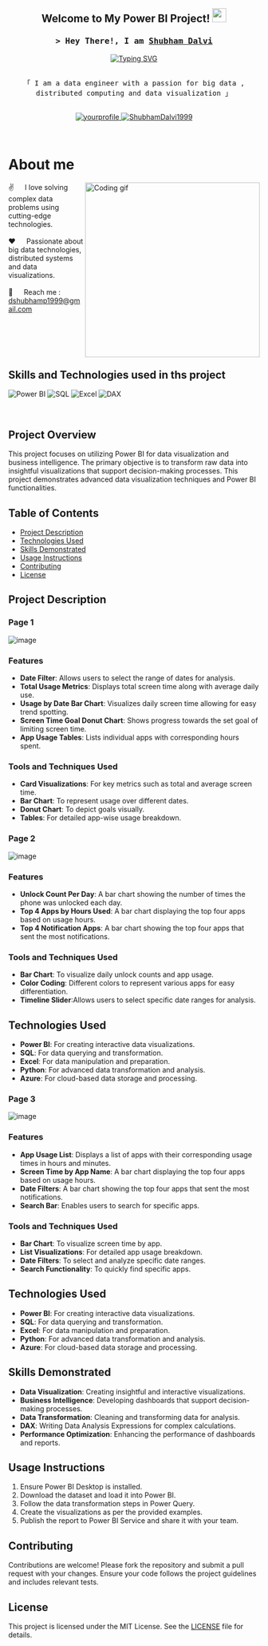 <h2 align="center">
  Welcome to My Power BI Project!
  <img src="https://media.giphy.com/media/hvRJCLFzcasrR4ia7z/giphy.gif" width="28">
</h2>

<!-- Intro  -->
<h3 align="center">
        <samp>&gt; Hey There!, I am
                <b><a target="_blank" href="https://yourwebsite.com">Shubham Dalvi</a></b>
        </samp>
</h3>

<div align="center">
<a href="https://git.io/typing-svg"><img src="https://readme-typing-svg.herokuapp.com?font=Fira+Code&pause=1000&random=false&width=435&lines=Spark+%7C+DataBricks++%7C+Power+BI+;Snowflake+%7C+Azure++%7C+Airflow;3+yrs+of+IT+experience+as+Analyst+%40+;Accenture+;Passionate+Data+Engineer+" alt="Typing SVG" /></a>
</div>

<p align="center"> 
  <samp>
    <br>
    「 I am a data engineer with a passion for big data , distributed computing and data visualization 」
    <br>
    <br>
  </samp>
</p>

<p align="center">
 <a href="https://linkedin.com/in/yourprofile" target="_blank">
  <img src="https://img.shields.io/badge/LinkedIn-0077B5?style=for-the-badge&logo=linkedin&logoColor=white" alt="yourprofile"/>
 </a>
 <a href="https://github.com/ShubhamDalvi1999" target="_blank">
  <img src="https://img.shields.io/badge/GitHub-181717?style=for-the-badge&logo=github&logoColor=white" alt="ShubhamDalvi1999"/>
 </a>
</p>
<br />

<!-- About Section -->
# About me

<p>
 <img align="right" width="350" src="/assets/programmer.gif" alt="Coding gif" />
  
 ✌️ &emsp; I love solving complex data problems using cutting-edge technologies. <br/><br/>
 ❤️ &emsp; Passionate about big data technologies, distributed systems and data visualizations. <br/><br/>
 📧 &emsp; Reach me : dshubhamp1999@gmail.com<br/><br/>

</p>
<br/>
<br/>
<br/>

## Skills and Technologies used in ths project

![Power BI](https://img.shields.io/badge/Power_BI-F2C811?style=for-the-badge&logo=power-bi&logoColor=black)
![SQL](https://img.shields.io/badge/SQL-4479A1?style=for-the-badge&logo=sql&logoColor=white)
![Excel](https://img.shields.io/badge/Excel-217346?style=for-the-badge&logo=microsoft-excel&logoColor=white)
![DAX](https://img.shields.io/badge/DAX-FFB900?style=for-the-badge&logoColor=white)

<br/>

## Project Overview

This project focuses on utilizing Power BI for data visualization and business intelligence. The primary objective is to transform raw data into insightful visualizations that support decision-making processes. This project demonstrates advanced data visualization techniques and Power BI functionalities.

## Table of Contents
- [Project Description](#project-description)
- [Technologies Used](#technologies-used)
- [Skills Demonstrated](#skills-demonstrated)
- [Usage Instructions](#usage-instructions)
- [Contributing](#contributing)
- [License](#license)

## Project Description


### Page 1

![image](https://github.com/user-attachments/assets/2bcf2cf3-1e88-47ff-893a-9647b4b1c00e)
### Features
- **Date Filter**: Allows users to select the range of dates for analysis.
- **Total Usage Metrics**: Displays total screen time along with average daily use.
- **Usage by Date Bar Chart**: Visualizes daily screen time allowing for easy trend spotting.
- **Screen Time Goal Donut Chart**: Shows progress towards the set goal of limiting screen time.
- **App Usage Tables**: Lists individual apps with corresponding hours spent.
### Tools and Techniques Used
- **Card Visualizations**: For key metrics such as total and average screen time.
- **Bar Chart**: To represent usage over different dates.
- **Donut Chart**: To depict goals visually.
- **Tables**: For detailed app-wise usage breakdown.

### Page 2

![image](https://github.com/user-attachments/assets/8d82c9bc-5b1d-45c9-a28f-83b09dbfef94)

### Features
- **Unlock Count Per Day**: A bar chart showing the number of times the phone was unlocked each day.
- **Top 4 Apps by Hours Used**: A bar chart displaying the top four apps based on usage hours.
- **Top 4 Notification Apps**: A bar chart showing the top four apps that sent the most notifications.

### Tools and Techniques Used
- **Bar Chart**: To visualize daily unlock counts and app usage.
- **Color Coding**: Different colors to represent various apps for easy differentiation.
- **Timeline Slider**:Allows users to select specific date ranges for analysis.

## Technologies Used
- **Power BI**: For creating interactive data visualizations.
- **SQL**: For data querying and transformation.
- **Excel**: For data manipulation and preparation.
- **Python**: For advanced data transformation and analysis.
- **Azure**: For cloud-based data storage and processing.

### Page 3

![image](https://github.com/user-attachments/assets/c6f152cc-2d34-4b3f-bdae-a2d20ea4ead9)

### Features
- **App Usage List**: Displays a list of apps with their corresponding usage times in hours and minutes.
- **Screen Time by App Name**: A bar chart displaying the top four apps based on usage hours.
- **Date Filters**: A bar chart showing the top four apps that sent the most notifications.
- **Search Bar**: Enables users to search for specific apps.

### Tools and Techniques Used
- **Bar Chart**: To visualize screen time by app.
- **List Visualizations**:  For detailed app usage breakdown.
- **Date Filters**: To select and analyze specific date ranges.
- **Search Functionality**: To quickly find specific apps.

## Technologies Used
- **Power BI**: For creating interactive data visualizations.
- **SQL**: For data querying and transformation.
- **Excel**: For data manipulation and preparation.
- **Python**: For advanced data transformation and analysis.
- **Azure**: For cloud-based data storage and processing.

## Skills Demonstrated
- **Data Visualization**: Creating insightful and interactive visualizations.
- **Business Intelligence**: Developing dashboards that support decision-making processes.
- **Data Transformation**: Cleaning and transforming data for analysis.
- **DAX**: Writing Data Analysis Expressions for complex calculations.
- **Performance Optimization**: Enhancing the performance of dashboards and reports.

## Usage Instructions
1. Ensure Power BI Desktop is installed.
2. Download the dataset and load it into Power BI.
3. Follow the data transformation steps in Power Query.
4. Create the visualizations as per the provided examples.
5. Publish the report to Power BI Service and share it with your team.

## Contributing
Contributions are welcome! Please fork the repository and submit a pull request with your changes. Ensure your code follows the project guidelines and includes relevant tests.

## License
This project is licensed under the MIT License. See the [LICENSE](LICENSE) file for details.
